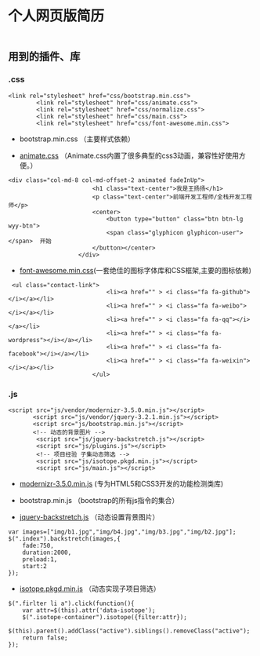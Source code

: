 # 个人网页版简历

![]()

## 用到的插件、库

### .css

```
<link rel="stylesheet" href="css/bootstrap.min.css">
        <link rel="stylesheet" href="css/animate.css"> 
        <link rel="stylesheet" href="css/normalize.css">
        <link rel="stylesheet" href="css/main.css">
        <link rel="stylesheet" href="css/font-awesome.min.css">
```

* bootstrap.min.css （主要样式依赖）

* [animate.css](https://daneden.github.io/animate.css/)  （Animate.css内置了很多典型的css3动画，兼容性好使用方便。）

```
<div class="col-md-8 col-md-offset-2 animated fadeInUp">
                        <h1 class="text-center">我是王扬扬</h1>
                        <p class="text-center">前端开发工程师/全栈开发工程师</p>
                        <center>    
                            <button type="button" class="btn btn-lg wyy-btn">
                            <span class="glyphicon glyphicon-user"></span>  开始
                        </button></center>
                    </div>
```

* [font-awesome.min.css](http://www.fontawesome.com.cn/faicons/)(一套绝佳的图标字体库和CSS框架,主要的图标依赖)

```
 <ul class="contact-link">
                            <li><a href="" > <i class="fa fa-github"></i></a></li>
                            <li><a href="" > <i class="fa fa-weibo"></i></a></li>
                            <li><a href="" > <i class="fa fa-qq"></i></a></li>
                            <li><a href="" > <i class="fa fa-wordpress"></i></a></li>
                            <li><a href="" > <i class="fa fa-facebook"></i></a></li>
                            <li><a href="" > <i class="fa fa-weixin"></i></a></li>
                        </ul>
```




### .js

```
<script src="js/vendor/modernizr-3.5.0.min.js"></script>
       <script src="js/vendor/jquery-3.2.1.min.js"></script>
       <script src="js/bootstrap.min.js"></script>
       <!-- 动态的背景图片 -->
        <script src="js/jquery-backstretch.js"></script>
        <script src="js/plugins.js"></script>
        <!-- 项目经验 子集动态筛选 -->
        <script src="js/isotope.pkgd.min.js"></script>
        <script src="js/main.js"></script>
```

* [modernizr-3.5.0.min.js](http://caibaojian.com/modernizr-js.html)  (专为HTML5和CSS3开发的功能检测类库) 

* bootstrap.min.js （bootstrap的所有js指令的集合）

* [jquery-backstretch.js](http://www.bootcdn.cn/jquery-backstretch/)  （动态设置背景图片）

```
var images=["img/b1.jpg","img/b4.jpg","img/b3.jpg","img/b2.jpg"];
$(".index").backstretch(images,{
	fade:750,
	duration:2000,
	preload:1,
	start:2
});
```

* [isotope.pkgd.min.js](https://isotope.metafizzy.co/)  （动态实现子项目筛选）

```
$(".firlter li a").click(function(){
	var attr=$(this).attr('data-isotope');
	$(".isotope-container").isotope({filter:attr});
	$(this).parent().addClass("active").siblings().removeClass("active");
	return false;
});
```

